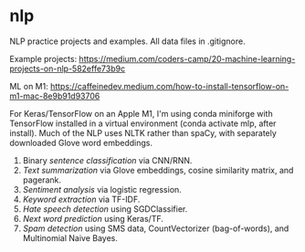 # nlp
NLP practice projects and examples. All data files in .gitignore.

Example projects: https://medium.com/coders-camp/20-machine-learning-projects-on-nlp-582effe73b9c

ML on M1: https://caffeinedev.medium.com/how-to-install-tensorflow-on-m1-mac-8e9b91d93706

For Keras/TensorFlow on an Apple M1, I'm using conda miniforge with TensorFlow installed in a virtual environment (conda activate mlp, after install). Much of the NLP uses NLTK rather than spaCy, with separately downloaded Glove word embeddings.


1. Binary *sentence classification* via CNN/RNN.
2. *Text summarization* via Glove embeddings, cosine similarity matrix, and pagerank.
3. *Sentiment analysis* via logistic regression.
4. *Keyword extraction* via TF-IDF.
5. *Hate speech detection* using SGDClassifier.
6. *Next word prediction* using Keras/TF.
7. *Spam detection* using SMS data, CountVectorizer (bag-of-words), and Multinomial Naive Bayes. 
